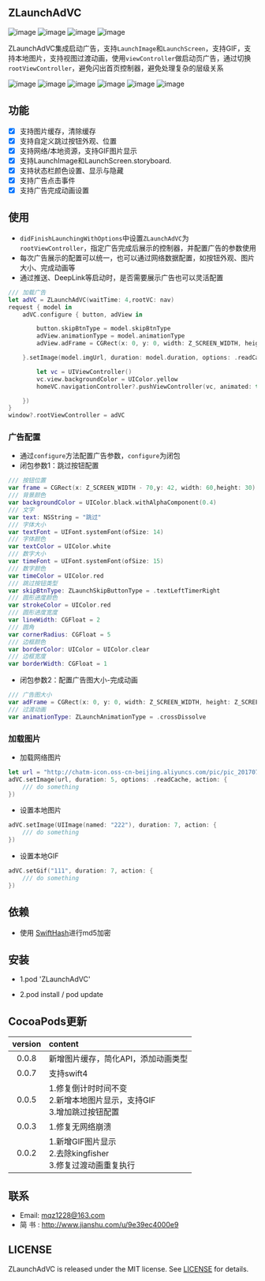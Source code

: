 
## ZLaunchAdVC

![image](https://img.shields.io/badge/platform-iOS-yellow.svg)  ![image](https://img.shields.io/badge/support-swift%204%2B-green.svg)  ![image](https://img.shields.io/badge/support-iOS%208%2B-blue.svg)  ![image](https://img.shields.io/cocoapods/v/ZLaunchAdVC.svg?style=flat)

ZLaunchAdVC集成启动广告，支持`LaunchImage`和`LaunchScreen`，支持GIF，支持本地图片，支持视图过渡动画，使用`viewController`做启动页广告，通过切换`rootViewController`，避免闪出首页控制器，避免处理复杂的层级关系

![image](https://github.com/MQZHot/ZLaunchAdVC/raw/master/Picture/pic0.gif) ![image](https://github.com/MQZHot/ZLaunchAdVC/raw/master/Picture/pic2.gif) ![image](https://github.com/MQZHot/ZLaunchAdVC/raw/master/Picture/pic3.gif) ![image](https://github.com/MQZHot/ZLaunchAdVC/raw/master/Picture/pic4.gif) ![image](https://github.com/MQZHot/ZLaunchAdVC/raw/master/Picture/pic5.gif) ![image](https://github.com/MQZHot/ZLaunchAdVC/raw/master/Picture/pic6.gif)

## 功能

- [x] 支持图片缓存，清除缓存
- [x] 支持自定义跳过按钮外观、位置
- [x] 支持网络/本地资源，支持GIF图片显示
- [x] 支持LaunchImage和LaunchScreen.storyboard.
- [x] 支持状态栏颜色设置、显示与隐藏
- [x] 支持广告点击事件
- [x] 支持广告完成动画设置

## 使用
* `didFinishLaunchingWithOptions`中设置`ZLaunchAdVC`为`rootViewController`，指定广告完成后展示的控制器，并配置广告的参数使用
* 每次广告展示的配置可以统一，也可以通过网络数据配置，如按钮外观、图片大小、完成动画等
* 通过推送、DeepLink等启动时，是否需要展示广告也可以灵活配置
```swift
/// 加载广告
let adVC = ZLaunchAdVC(waitTime: 4,rootVC: nav)
request { model in
    adVC.configure { button, adView in

        button.skipBtnType = model.skipBtnType
        adView.animationType = model.animationType
        adView.adFrame = CGRect(x: 0, y: 0, width: Z_SCREEN_WIDTH, height: Z_SCREEN_WIDTH*model.height/model.width)

    }.setImage(model.imgUrl, duration: model.duration, options: .readCache, action: {

        let vc = UIViewController()
        vc.view.backgroundColor = UIColor.yellow
        homeVC.navigationController?.pushViewController(vc, animated: true)

    })
}
window?.rootViewController = adVC
```
 ### 广告配置
 * 通过`configure`方法配置广告参数，`configure`为闭包
 * 闭包参数1：跳过按钮配置
 ```swift
 /// 按钮位置
 var frame = CGRect(x: Z_SCREEN_WIDTH - 70,y: 42, width: 60,height: 30)
 /// 背景颜色
 var backgroundColor = UIColor.black.withAlphaComponent(0.4)
 /// 文字
 var text: NSString = "跳过"
 /// 字体大小
 var textFont = UIFont.systemFont(ofSize: 14)
 /// 字体颜色
 var textColor = UIColor.white
 /// 数字大小
 var timeFont = UIFont.systemFont(ofSize: 15)
 /// 数字颜色
 var timeColor = UIColor.red
 /// 跳过按钮类型
 var skipBtnType: ZLaunchSkipButtonType = .textLeftTimerRight
 /// 圆形进度颜色
 var strokeColor = UIColor.red
 /// 圆形进度宽度
 var lineWidth: CGFloat = 2
 /// 圆角
 var cornerRadius: CGFloat = 5
 /// 边框颜色
 var borderColor: UIColor = UIColor.clear
 /// 边框宽度
 var borderWidth: CGFloat = 1
 ```
 * 闭包参数2：配置广告图大小-完成动画
```swift
/// 广告图大小
var adFrame = CGRect(x: 0, y: 0, width: Z_SCREEN_WIDTH, height: Z_SCREEN_HEIGHT-100)
/// 过渡动画
var animationType: ZLaunchAnimationType = .crossDissolve
```
### 加载图片
 * 加载网络图片
```swift
let url = "http://chatm-icon.oss-cn-beijing.aliyuncs.com/pic/pic_20170724152928869.gif"
adVC.setImage(url, duration: 5, options: .readCache, action: {
    /// do something
})
```

 * 设置本地图片
```swift
adVC.setImage(UIImage(named: "222"), duration: 7, action: {
    /// do something
})
```
 * 设置本地GIF
```swift
adVC.setGif("111", duration: 7, action: {
    /// do something
})
```

## 依赖

* 使用 [SwiftHash](https://github.com/onmyway133/SwiftHash)进行md5加密

## 安装

* 1.pod 'ZLaunchAdVC'

* 2.pod install / pod update

## CocoaPods更新
| version | content |
|:---:|:---|
|0.0.8|新增图片缓存，简化API，添加动画类型|
|0.0.7|支持swift4|
|0.0.5|1.修复倒计时时间不变<br>2.新增本地图片显示，支持GIF<br>3.增加跳过按钮配置|
|0.0.3|1.修复无网络崩溃|
|0.0.2|1.新增GIF图片显示<br>2.去除kingfisher<br>3.修复过渡动画重复执行|

## 联系

* Email: mqz1228@163.com
* 简 书 : http://www.jianshu.com/u/9e39ec4000e9

## LICENSE

ZLaunchAdVC is released under the MIT license. See [LICENSE](https://github.com/MQZHot/ZLaunchAdVC/blob/master/LICENSE) for details.


